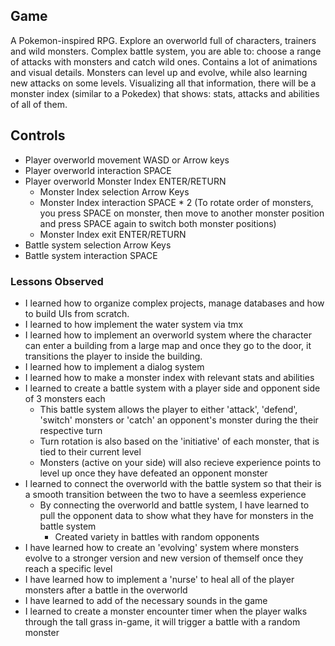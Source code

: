 ## Game

A Pokemon-inspired RPG. Explore an overworld full of characters, trainers and wild monsters. Complex battle system, you are able to: choose a range of attacks with monsters and catch wild ones. Contains a lot of animations and visual details. Monsters can level up and evolve, while also learning new attacks on some levels. Visualizing all that information, there will be a monster index (similar to a Pokedex) that shows: stats, attacks and abilities of all of them.

## Controls

- Player overworld movement WASD or Arrow keys
- Player overworld interaction SPACE
- Player overworld Monster Index ENTER/RETURN
    - Monster Index selection Arrow Keys
    - Monster Index interaction SPACE * 2 (To rotate order of monsters, you press SPACE on monster, then move to another monster position and press SPACE again to switch both monster positions)
    - Monster Index exit ENTER/RETURN
- Battle system selection Arrow Keys
- Battle system interaction SPACE

### Lessons Observed

- I learned how to organize complex projects, manage databases and how to build UIs from scratch.
- I learned to how implement the water system via tmx
- I learned how to implement an overworld system where the character can enter a building from a large map and once they go to the door, it transitions the player to inside the building.
- I learned how to implement a dialog system
- I learned how to make a monster index with relevant stats and abilities
- I learned to create a battle system with a player side and opponent side of 3 monsters each
    - This battle system allows the player to either 'attack', 'defend', 'switch' monsters or 'catch' an opponent's monster during the their respective turn
    - Turn rotation is also based on the 'initiative' of each monster, that is tied to their current level
    - Monsters (active on your side) will also recieve experience points to level up once they have defeated an opponent monster
- I learned to connect the overworld with the battle system so that their is a smooth transition between the two to have a seemless experience
    - By connecting the overworld and battle system, I have learned to pull the opponent data to show what they have for monsters in the battle system
        - Created variety in battles with random opponents
- I have learned how to create an 'evolving' system where monsters evolve to a stronger version and new version of themself once they reach a specific level
- I have learned how to implement a 'nurse' to heal all of the player monsters after a battle in the overworld
- I have learned to add of the necessary sounds in the game
- I learned to create a monster encounter timer when the player walks through the tall grass in-game, it will trigger a battle with a random monster


